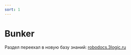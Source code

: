 ```yaml
---
sort: 1
---
```



# Bunker

Раздел переехал в новую базу знаний: [robodocs.3logic.ru](https://robodocs.3logic.ru)
